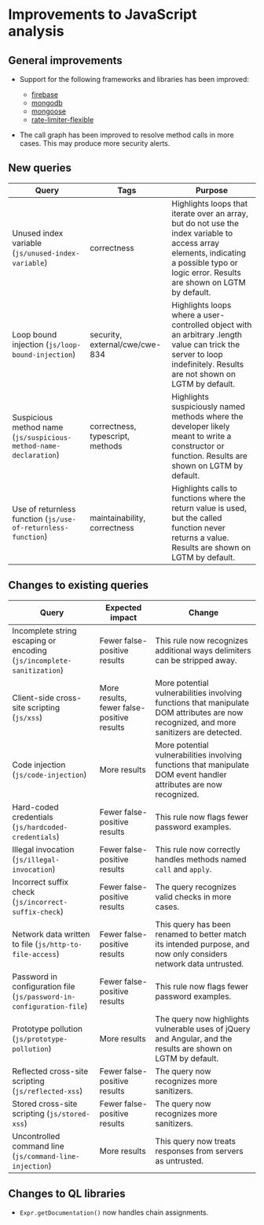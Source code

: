 # Improvements to JavaScript analysis

## General improvements

* Support for the following frameworks and libraries has been improved:
  - [firebase](https://www.npmjs.com/package/firebase)
  - [mongodb](https://www.npmjs.com/package/mongodb)
  - [mongoose](https://www.npmjs.com/package/mongoose)
  - [rate-limiter-flexible](https://www.npmjs.com/package/rate-limiter-flexible)

* The call graph has been improved to resolve method calls in more cases. This may produce more security alerts.

## New queries

| **Query**                                                                 | **Tags**                                                          | **Purpose**                                                                                                                                                                            |
|---------------------------------------------------------------------------|-------------------------------------------------------------------|----------------------------------------------------------------------------------------------------------------------------------------------------------------------------------------|
| Unused index variable (`js/unused-index-variable`)                        | correctness                                                       | Highlights loops that iterate over an array, but do not use the index variable to access array elements, indicating a possible typo or logic error. Results are shown on LGTM by default. |
| Loop bound injection (`js/loop-bound-injection`)                          | security, external/cwe/cwe-834                                      | Highlights loops where a user-controlled object with an arbitrary .length value can trick the server to loop indefinitely. Results are not shown on LGTM by default. |
| Suspicious method name (`js/suspicious-method-name-declaration`)          | correctness, typescript, methods                                  | Highlights suspiciously named methods where the developer likely meant to write a constructor or function. Results are shown on LGTM by default. |
| Use of returnless function (`js/use-of-returnless-function`)              | maintainability, correctness                                      | Highlights calls to functions where the return value is used, but the called function never returns a value. Results are shown on LGTM by default. |


## Changes to existing queries

| **Query**                      | **Expected impact**          | **Change**                                                                |
|--------------------------------|------------------------------|---------------------------------------------------------------------------|
| Incomplete string escaping or encoding (`js/incomplete-sanitization`) | Fewer false-positive results | This rule now recognizes additional ways delimiters can be stripped away. |
| Client-side cross-site scripting (`js/xss`) | More results, fewer false-positive results | More potential vulnerabilities involving functions that manipulate DOM attributes are now recognized, and more sanitizers are detected. |
| Code injection (`js/code-injection`) | More results | More potential vulnerabilities involving functions that manipulate DOM event handler attributes are now recognized. |
| Hard-coded credentials (`js/hardcoded-credentials`) | Fewer false-positive results | This rule now flags fewer password examples. |
| Illegal invocation (`js/illegal-invocation`) | Fewer false-positive results | This rule now correctly handles methods named `call` and `apply`. |
| Incorrect suffix check (`js/incorrect-suffix-check`) | Fewer false-positive results | The query recognizes valid checks in more cases. |
| Network data written to file (`js/http-to-file-access`) | Fewer false-positive results | This query has been renamed to better match its intended purpose, and now only considers network data untrusted. | 
| Password in configuration file (`js/password-in-configuration-file`) | Fewer false-positive results | This rule now flags fewer password examples. |
| Prototype pollution (`js/prototype-pollution`) | More results | The query now highlights vulnerable uses of jQuery and Angular, and the results are shown on LGTM by default. |
| Reflected cross-site scripting (`js/reflected-xss`) | Fewer false-positive results | The query now recognizes more sanitizers. |
| Stored cross-site scripting (`js/stored-xss`) | Fewer false-positive results | The query now recognizes more sanitizers. |
| Uncontrolled command line (`js/command-line-injection`) | More results | This query now treats responses from servers as untrusted. |

## Changes to QL libraries

* `Expr.getDocumentation()` now handles chain assignments.

